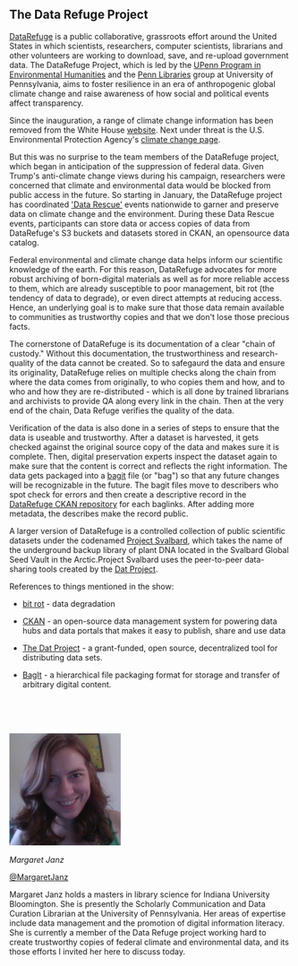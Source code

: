 ## The Data Refuge Project

[DataRefuge](https://www.datarefuge.org/) is a public collaborative, grassroots effort around the United States in which scientists, researchers, computer scientists, librarians and other volunteers are working to download, save, and re-upload government data. The DataRefuge Project, which is led by the [UPenn Program in Environmental Humanities](http://www.ppehlab.org/) and the [Penn Libraries](http://www.library.upenn.edu/) group at University of Pennsylvania, aims to foster resilience in an era of anthropogenic global climate change and raise awareness of how social and political events affect transparency. 

Since the inauguration, a range of climate change information has been removed from the White House [website](https://open.whitehouse.gov/). Next under threat is the U.S. Environmental Protection Agency's [climate change page](https://www.epa.gov/climatechange). 

But this was no surprise to the team members of the DataRefuge project, which began in anticipation of the suppression of federal data. Given Trump's anti-climate change views during his campaign, researchers were concerned that climate and environmental data would be blocked from public access in the future. So starting in January, the DataRefuge project has coordinated ['Data Rescue'](http://www.ppehlab.org/datarescue-events/) events nationwide to garner and preserve data on climate change and the environment. During these Data Rescue events, participants can store data or access copies of data from DataRefuge's S3 buckets and datasets stored in CKAN, an opensource data catalog.

Federal environmental and climate change data helps inform our scientific knowledge of the earth. For this reason, DataRefuge advocates for more robust archiving of born-digital materials as well as for more reliable access to them, which are already susceptible to poor management, bit rot (the tendency of data to degrade), or even direct attempts at reducing access. Hence, an underlying goal is to make sure that those data remain available to communities as trustworthy copies and that we don't lose those precious facts.

The cornerstone of DataRefuge is its documentation of a clear "chain of custody." Without this documentation, the trustworthiness and research-quality of the data cannot be created. So to safegaurd the data and ensure its originality, DataRefuge relies on multiple checks along the chain from where the data comes from originally, to who copies them and how, and to who and how they are re-distributed - which is all done by trained librarians and archivists to provide QA along every link in the chain. Then at the very end of the chain, Data Refuge verifies the quality of the data.

Verification of the data is also done in a series of steps to ensure that the data is useable and trustworthy. After a dataset is harvested, it gets checked against the original source copy of the data and makes sure it is complete. Then, digital preservation experts inspect the dataset again to make sure that the content is correct and reflects the right information. The data gets packaged into a [bagit](https://en.wikipedia.org/wiki/BagIt) file (or "bag") so that any future changes will be recognizable in the future. The bagit files move to describers who spot check for errors and then create a descriptive record in the [DataRefuge CKAN repository](https://github.com/datarefuge/ckanext-datarefuge_theme) for each baglinks. After adding more metadata, the describes make the record public.

A larger version of DataRefuge is a controlled collection of public scientific datasets under the codenamed [Project Svalbard](https://github.com/datproject/svalbard), which takes the name of the underground backup library of plant DNA located in the Svalbard Global Seed Vault in the Arctic.Project Svalbard uses the peer-to-peer data-sharing tools created by the [Dat Project](https://datproject.org/). 


References to things mentioned in the show:

* [bit rot](https://en.wikipedia.org/wiki/Data_degradation) - data degradation

* [CKAN](https://ckan.org/) - an open-source data management system for powering data hubs and data portals that  makes it easy to publish, share and use data

* [The Dat Project](https://datproject.org/) - a grant-funded, open source, decentralized tool for distributing data sets.

* [BagIt](https://en.wikipedia.org/wiki/BagIt) - a hierarchical file packaging format for storage and transfer of arbitrary digital content.


<br/><br/><br/>


<div class="row">
        <div class="col-xs-12 col-sm-3">
                <img alt="Margaret Janz" src="src-data-refuge/margaret-janz.jpg" />
                <br/>
                <p><i>Margaret Janz</i></p>
                <p><a href="https://twitter.com/MargaretJanz">@MargaretJanz</a></p>
        </div>
        <div class="col-xs-12 col-sm-9">
			Margaret Janz holds a masters in library science for Indiana University Bloomington.  She is presently the Scholarly Communication and Data Curation Librarian at the University of Pennsylvania.  Her areas of expertise include data management and the promotion of digital information literacy.  She is currently a member of the Data Refuge project working hard to create trustworthy copies of federal climate and environmental data, and its those efforts I invited her here to discuss today.
        </div>
</div>


